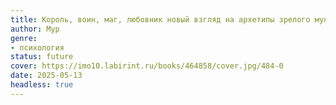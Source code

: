 ```yaml
---
title: Король, воин, маг, любовник новый взгляд на архетипы зрелого мужчины
author: Мур
genre:
- психология
status: future
cover: https://imo10.labirint.ru/books/464858/cover.jpg/484-0
date: 2025-05-13
headless: true
---
```


